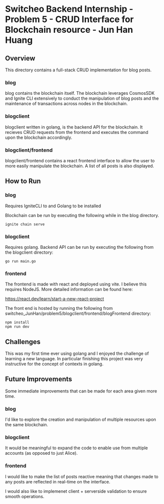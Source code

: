 # Switcheo Backend Internship - Problem 5 - CRUD Interface for Blockchain resource - Jun Han Huang

## Overview
This directory contains a full-stack CRUD implementation for blog posts. 
### blog
blog contains the blockchain itself. The blockchain leverages CosmosSDK and Ignite CLI extensively to conduct the manipulation of blog posts and the maintenance of transactions across nodes in the blockchain. 
### blogclient
blogclient written in golang, is the backend API for the blockchain. It recieves CRUD requests from the frontend and executes the command upon the blockchain accordingly.
### blogclient/frontend
blogclient/frontend contains a react frontend interface to allow the user to more easily manipulate the blockchain. A list of all posts is also displayed.

## How to Run

### blog
Requires IgniteCLI to and Golang to be installed

Blockchain can be run by executing the following while in the blog directory.
```
ignite chain serve
```
### blogclient
Requires golang. Backend API can be run by executing the following from the blogclient directory:
```
go run main.go
```
### frontend
The frontend is made with react and deployed using vite. I believe this requires NodeJS. More detailed information can be found here:

https://react.dev/learn/start-a-new-react-project

The front end is hosted by running the following from switcheo_JunHan/problem5/blogclient/frontend/blogFrontend directory:
```
npm install
npm run dev 
```

## Challenges
This was my first time ever using golang and I enjoyed the challenge of learning a new language. In particular finishing this project was very instructive for the concept of contexts in golang.

## Future Improvements
Some immediate improvements that can be made for each area given more time. 
### blog
I'd like to explore the creation and manipulation of multiple resources upon the same blockchain.
### blogclient
It would be meaningful to expand the code to enable use from multiple accounts (as opposed to just Alice).
### frontend
I would like to make the list of posts reactive meaning that changes made to any posts are reflected in real-time on the interface. 

I would also like to implemenet client + serverside validation to ensure smooth operations.



